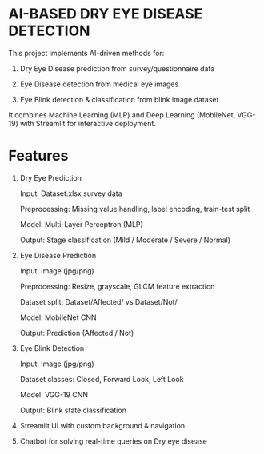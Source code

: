 # AI-BASED DRY EYE DISEASE DETECTION

This project implements AI-driven methods for:

1. Dry Eye Disease prediction from survey/questionnaire data

2. Eye Disease detection from medical eye images

3. Eye Blink detection & classification from blink image dataset

It combines Machine Learning (MLP) and Deep Learning (MobileNet, VGG-19) with Streamlit for interactive deployment.

# Features

1. Dry Eye Prediction

   Input: Dataset.xlsx survey data

   Preprocessing: Missing value handling, label encoding, train-test split

   Model: Multi-Layer Perceptron (MLP)

   Output: Stage classification (Mild / Moderate / Severe / Normal)

2. Eye Disease Prediction

   Input: Image (jpg/png)

   Preprocessing: Resize, grayscale, GLCM feature extraction

   Dataset split: Dataset/Affected/ vs Dataset/Not/

   Model: MobileNet CNN

   Output: Prediction (Affected / Not)

3. Eye Blink Detection

   Input: Image (jpg/png)

   Dataset classes: Closed, Forward Look, Left Look

   Model: VGG-19 CNN

   Output: Blink state classification

4. Streamlit UI with custom background & navigation
5. Chatbot for solving real-time queries on Dry eye disease

